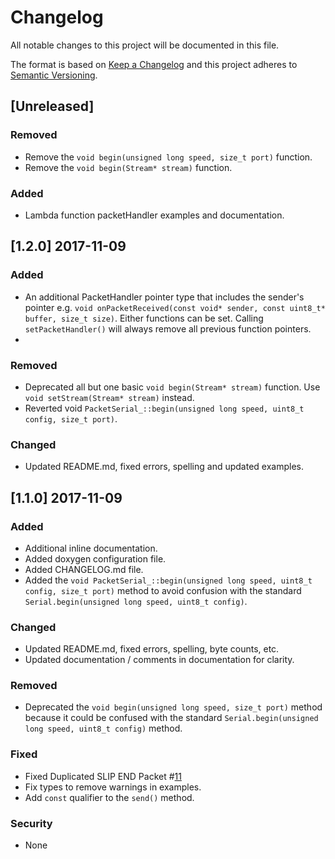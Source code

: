 # Changelog
All notable changes to this project will be documented in this file.

The format is based on [Keep a Changelog](http://keepachangelog.com/en/1.0.0/)
and this project adheres to [Semantic Versioning](http://semver.org/spec/v2.0.0.html).

## [Unreleased]

### Removed
- Remove the `void begin(unsigned long speed, size_t port)` function.
- Remove the `void begin(Stream* stream)` function.

### Added
- Lambda function packetHandler examples and documentation.

## [1.2.0] 2017-11-09
### Added
- An additional PacketHandler pointer type that includes the sender's pointer e.g. `void onPacketReceived(const void* sender, const uint8_t* buffer, size_t size)`. Either functions can be set. Calling `setPacketHandler()` will always remove all previous function pointers.
-

### Removed
- Deprecated all but one basic `void begin(Stream* stream)` function. Use `void setStream(Stream* stream)` instead.
- Reverted void `PacketSerial_::begin(unsigned long speed, uint8_t config, size_t port)`.

### Changed
- Updated README.md, fixed errors, spelling and updated examples.


## [1.1.0] 2017-11-09
### Added
- Additional inline documentation.
- Added doxygen configuration file.
- Added CHANGELOG.md file.
- Added the `void PacketSerial_::begin(unsigned long speed, uint8_t config, size_t port)` method to avoid confusion with the standard `Serial.begin(unsigned long speed, uint8_t config)`.

### Changed
- Updated README.md, fixed errors, spelling, byte counts, etc.
- Updated documentation / comments in documentation for clarity.

### Removed
- Deprecated the `void begin(unsigned long speed, size_t port)` method because it could be confused with the standard `Serial.begin(unsigned long speed, uint8_t config)` method.

### Fixed
- Fixed Duplicated SLIP END Packet #[11](https://github.com/bakercp/PacketSerial/issues/11)
- Fix types to remove warnings in examples.
- Add `const` qualifier to the `send()` method.

### Security
- None
